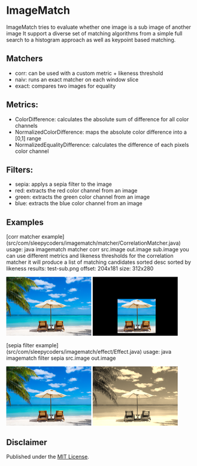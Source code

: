 # ImageMatch
ImageMatch tries to evaluate whether one image is a sub image of another image
It support a diverse set of matching algorithms from a simple full search to a histogram approach as well as keypoint based matching.


## Matchers
- corr: can be used with a custom metric + likeness threshold
- naiv: runs an exact matcher on each window slice
- exact: compares two images for equality


## Metrics:
- ColorDifference: calculates the absolute sum of difference for all color channels
- NormalizedColorDifference: maps the absolute color difference into a [0,1] range
- NormalizedEqualityDifference: calculates the difference of each pixels color channel


## Filters:
- sepia: applys a sepia filter to the image
- red: extracts the red color channel from an image
- green: extracts the green color channel from an image
- blue: extracts the blue color channel from an image


## Examples
[corr matcher example] (src/com/sleepycoders/imagematch/matcher/CorrelationMatcher.java)
usage: java imagematch matcher corr src.image out.image sub.image
you can use different metrics and likeness thresholds for the correlation matcher
it will produce a list of matching candidates sorted desc sorted by likeness
results: test-sub.png 	offset: 204x181 size: 312x280

<img src="doc/img/test-src.png" width="45%"></img> <img src="doc/img/test-sub-out.png" width="45%"></img>


[sepia filter example] (src/com/sleepycoders/imagematch/effect/Effect.java)
usage: java imagematch filter sepia src.image out.image

<img src="doc/img/test-src.png" width="45%"></img> <img src="doc/img/test-sepia-out.png" width="45%"></img>


## Disclaimer
Published under the [MIT License](LICENSE).